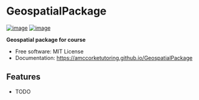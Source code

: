 # GeospatialPackage


[![image](https://img.shields.io/pypi/v/GeospatialPackage.svg)](https://pypi.python.org/pypi/GeospatialPackage)
[![image](https://img.shields.io/conda/vn/conda-forge/GeospatialPackage.svg)](https://anaconda.org/conda-forge/GeospatialPackage)


**Geospatial package for course**


-   Free software: MIT License
-   Documentation: https://amccorketutoring.github.io/GeospatialPackage
    

## Features

-   TODO

